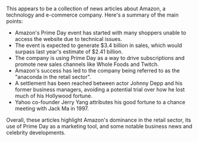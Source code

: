 This appears to be a collection of news articles about Amazon, a technology and e-commerce company. Here's a summary of the main points:

* Amazon's Prime Day event has started with many shoppers unable to access the website due to technical issues.
* The event is expected to generate $3.4 billion in sales, which would surpass last year's estimate of $2.41 billion.
* The company is using Prime Day as a way to drive subscriptions and promote new sales channels like Whole Foods and Twitch.
* Amazon's success has led to the company being referred to as the "anaconda in the retail sector".
* A settlement has been reached between actor Johnny Depp and his former business managers, avoiding a potential trial over how he lost much of his Hollywood fortune.
* Yahoo co-founder Jerry Yang attributes his good fortune to a chance meeting with Jack Ma in 1997.

Overall, these articles highlight Amazon's dominance in the retail sector, its use of Prime Day as a marketing tool, and some notable business news and celebrity developments.